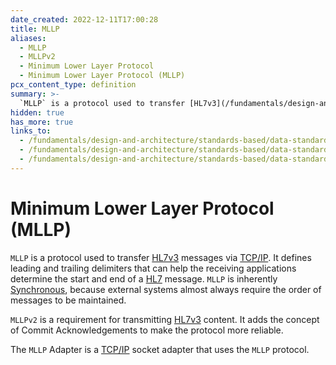 ```yaml
---
date_created: 2022-12-11T17:00:28
title: MLLP
aliases:
  - MLLP
  - MLLPv2
  - Minimum Lower Layer Protocol
  - Minimum Lower Layer Protocol (MLLP)
pcx_content_type: definition
summary: >-
  `MLLP` is a protocol used to transfer [HL7v3](/fundamentals/design-and-architecture/standards-based/data-standards/hl7v3) messages via [TCP/IP](/fundamentals/design-and-architecture/standards-based/data-standards/tcp).
hidden: true
has_more: true
links_to:
  - /fundamentals/design-and-architecture/standards-based/data-standards/hl7v3
  - /fundamentals/design-and-architecture/standards-based/data-standards/tcp
  - /fundamentals/design-and-architecture/standards-based/data-standards/synchronous
---
```


# Minimum Lower Layer Protocol (MLLP)

`MLLP` is a protocol used to transfer [HL7v3](/fundamentals/design-and-architecture/standards-based/data-standards/hl7v3) messages via [TCP/IP](/fundamentals/design-and-architecture/standards-based/data-standards/tcp). It defines leading and trailing delimiters that can help the receiving applications determine the start and end of a [HL7](/fundamentals/design-and-architecture/standards-based/data-standards/hl7v3) message. `MLLP` is inherently [Synchronous](/fundamentals/design-and-architecture/standards-based/data-standards/synchronous), because external systems almost always require the order of messages to be maintained.

`MLLPv2` is a requirement for transmitting [HL7v3](/fundamentals/design-and-architecture/standards-based/data-standards/hl7v3) content. It adds the concept of Commit Acknowledgements to make the protocol more reliable.

The `MLLP` Adapter is a [TCP/IP](/fundamentals/design-and-architecture/standards-based/data-standards/tcp) socket adapter that uses the `MLLP` protocol.
